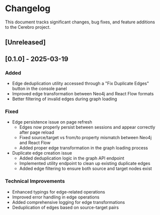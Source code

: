 # Changelog

This document tracks significant changes, bug fixes, and feature additions to the Cerebro project.

## [Unreleased]

## [0.1.0] - 2025-03-19

### Added
- Edge deduplication utility accessed through a "Fix Duplicate Edges" button in the console panel
- Improved edge transformation between Neo4j and React Flow formats
- Better filtering of invalid edges during graph loading

### Fixed
- Edge persistence issue on page refresh
  - Edges now properly persist between sessions and appear correctly after page reload
  - Fixed source/target vs from/to property mismatch between Neo4j and React Flow
  - Added proper edge transformation in the graph loading process
- Duplicate edge creation issue
  - Added deduplication logic in the graph API endpoint
  - Implemented utility endpoint to clean up existing duplicate edges
  - Added edge filtering to ensure both source and target nodes exist

### Technical Improvements
- Enhanced typings for edge-related operations
- Improved error handling in edge operations
- Added comprehensive logging for edge transformations
- Deduplication of edges based on source-target pairs 
